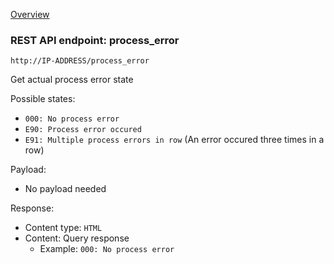 [Overview](_OVERVIEW.md) 

### REST API endpoint: process_error

`http://IP-ADDRESS/process_error`


Get actual process error state

Possible states:
- `000: No process error`
- `E90: Process error occured`
- `E91: Multiple process errors in row` (An error occured three times in a row)

Payload:
  - No payload needed

Response:
  - Content type: `HTML`
  - Content: Query response
    - Example: `000: No process error`
